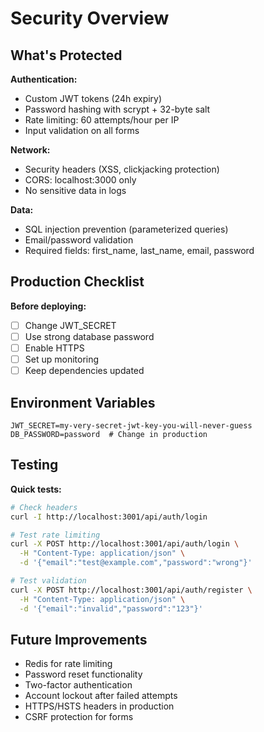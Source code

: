 # Security Overview

## What's Protected

**Authentication:**

- Custom JWT tokens (24h expiry)
- Password hashing with scrypt + 32-byte salt
- Rate limiting: 60 attempts/hour per IP
- Input validation on all forms

**Network:**

- Security headers (XSS, clickjacking protection)
- CORS: localhost:3000 only
- No sensitive data in logs

**Data:**

- SQL injection prevention (parameterized queries)
- Email/password validation
- Required fields: first_name, last_name, email, password

## Production Checklist

**Before deploying:**

- [ ] Change JWT_SECRET
- [ ] Use strong database password
- [ ] Enable HTTPS
- [ ] Set up monitoring
- [ ] Keep dependencies updated

## Environment Variables

```env
JWT_SECRET=my-very-secret-jwt-key-you-will-never-guess
DB_PASSWORD=password  # Change in production
```

## Testing

**Quick tests:**

```bash
# Check headers
curl -I http://localhost:3001/api/auth/login

# Test rate limiting
curl -X POST http://localhost:3001/api/auth/login \
  -H "Content-Type: application/json" \
  -d '{"email":"test@example.com","password":"wrong"}'

# Test validation
curl -X POST http://localhost:3001/api/auth/register \
  -H "Content-Type: application/json" \
  -d '{"email":"invalid","password":"123"}'
```

## Future Improvements

- Redis for rate limiting
- Password reset functionality
- Two-factor authentication
- Account lockout after failed attempts
- HTTPS/HSTS headers in production
- CSRF protection for forms
